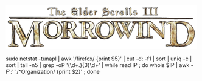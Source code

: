 ![alt text](https://github.com/allozavrr/Screenshots/blob/main/The_Elder_Scrolls_III_-_Morrowind_-_Text_Logo.png "Описание будет тут")

sudo netstat -tunapl | awk '/firefox/ {print $5}' | cut -d: -f1 | sort | uniq -c | sort | tail -n5 | grep -oP '(\d+\.){3}\d+' | while read IP ; do whois $IP | awk -F':' '/^Organization/ {print $2}' ; done
